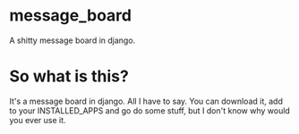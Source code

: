 # message_board
A shitty message board in django.

# So what is this?
It's a message board in django. All I have to say. You can download it, add to your INSTALLED_APPS and go do some stuff, but I don't know why would you ever use it.
